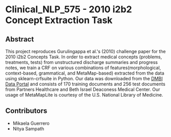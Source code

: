 # Clinical_NLP_575 - 2010 i2b2 Concept Extraction Task

## Abstract
This project reproduces Gurulingappa et al.'s (2010) challenge paper for the 2010 i2b2 Concepts Task. In order to extract medical concepts (problems, treatments, tests) from unstructured discharge summaries and progress notes, we train a CRF on various combinations of features(morphological, context-based, grammatical, and MetaMap-based) extracted from the data using sklearn-crfsuite in Python. Our data was downloaded from the [DMBI Data Portal](https://portal.dbmi.hms.harvard.edu/) and consists of 170 training documents and 256 test documents from Partners Healthcare and Beth Israel Deaconess Medical Center. Our usage of MetaMapLite is courtesy of the U.S. National Library of Medicine.

## Contributors
* Mikaela Guerrero
* Nitya Sampath